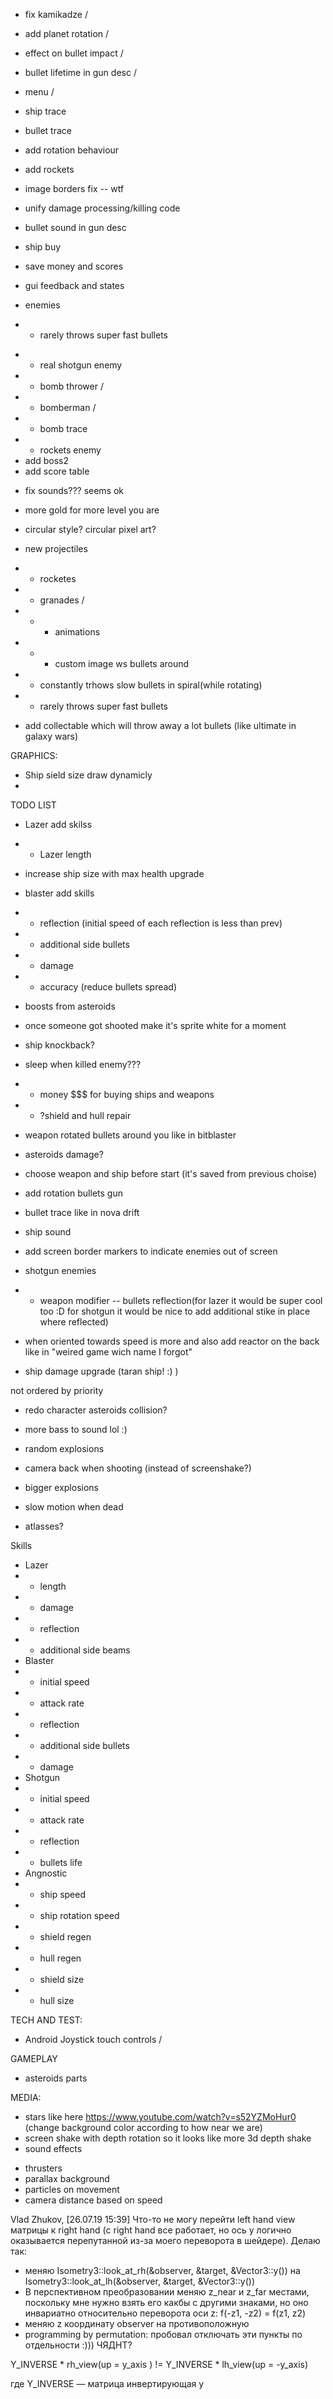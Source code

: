 * fix kamikadze \/
* add planet rotation \/
* effect on bullet impact \/
* bullet lifetime in gun desc \/
* menu \/
* ship trace
* bullet trace
* add rotation behaviour
* add rockets
* image borders fix -- wtf
* unify damage processing/killing code
* bullet sound in gun desc

* ship buy
* save money and scores

* gui feedback and states

<!-- * nebulas spawn control \/ -->
<!-- * * spawning grid? \/ -->
<!-- * add planet \/ -->
<!-- * image loading for bullets \/ -->


* enemies
<!-- * * constantly trhows slow bullets in spiral(while rotating) \/ -->
* * rarely throws super fast bullets
<!-- * * lazer beams around and rotating \/ -->
<!-- * * charging enemies \/ -->
* * real shotgun enemy
* * bomb thrower \/
* * bomberman \/
* * bomb trace
* * rockets enemy
* add boss2
* add score table
<!-- * agressive only if noticed \/ -->
* fix sounds??? seems ok
* more gold for more level you are

* circular style? circular pixel art?

* new projectiles
* * rocketes
* * granades \/
* * * animations
* * * custom image
ws bullets around
* * constantly trhows slow bullets in spiral(while rotating)

* * rarely throws super fast bullets

* add collectable which will throw away a lot bullets (like ultimate in galaxy wars)

GRAPHICS:
* Ship sield size draw dynamicly
* 
TODO LIST
* Lazer add skilss
* * Lazer length

* increase ship size with max health upgrade
* blaster add skills 
* * reflection (initial speed of each reflection is less than prev)
* * additional side bullets
* * damage
* * accuracy (reduce bullets spread)
* boosts from asteroids
* once someone got shooted make it's sprite white for a moment
* ship knockback?
* sleep when killed enemy???
* * money $$$ for buying ships and weapons
* * ?shield and hull repair
* weapon rotated bullets around you like in bitblaster
* asteroids damage?
* choose weapon and ship before start (it's saved from previous choise)
* add rotation bullets gun
* bullet trace like in nova drift
* ship sound
* add screen border markers to indicate enemies out of screen
* shotgun enemies
* * weapon modifier -- bullets reflection(for lazer it would be super cool too :D for shotgun it would be nice to add additional stike in place where reflected)
* when oriented towards speed is more and also add reactor on the back like in "weired game wich name I forgot"

* ship damage upgrade (taran ship! :) )


<!-- * damage ship \/ -->
<!-- * Sample only usefull upgrades \/ -->
<!-- * try shadows again \/ -->
<!-- * animations \/ -->
<!-- * explosions with animations \/ -->
<!-- * android revisit \no stencil :O/ -->
<!-- * make gif (+ video) on #screenshot_saturday \/ -->
<!-- * correct shadows \/ -->
<!-- * add AI for enemies with aware of shadows \somehow/ -->
<!-- * asteroids spawn coins \/ -->
<!-- * collect conins with magneto \/ -->
<!-- * rewrite lazers logic and unify killing logic \/ -->
<!-- * exp coins and coins add real exp and real money. Killing -- not \/ -->
<!-- * Time to next wave (mb also add ability to add pauses between waves) -- \nope/ -->
<!-- * enemies by name \/ -->
<!-- * add boss1 \/ -->
<!-- * constant enemies \/ -->

<!-- * Pick gun UI \/ -->
<!-- * Don't slow down bullets \/ -->
<!-- * * rarely throws bullets around \/ -->
<!-- * * lazer beam enemy \/ -->

<!-- * waves \/ -->
<!-- * collisions \/ -->

<!-- * add screen shake (when just shooting to?) \/ -->


<!-- * add text \/ -->
<!-- * move enemies,all stats, guns and ships etc into file for tweaking \/ -->
<!-- * * balance enemies and player stats \+-/ -->
<!-- * circle enemies around \easier do it with forces/ -->
<!-- * redo gui -->
<!-- * * button selection \/ -->
<!-- * * skills information \/ -->

<!-- * try move camera according to gun direction \/ -->

<!-- * upgrades from files \/ -->



<!-- * add placeholder music \/ -->
<!-- * sample random skills \/ -->
<!-- * when died, restart from menu \/ -->
<!-- * skill menu via hotkey \/ -->
<!-- *  Angnostic skills \/ -->
<!-- * * ship rotation speed \/ -->
<!-- * * shield regen \/ -->
<!-- * * hull regen \/ -->
<!-- * * shield size \/ -->
<!-- * * hull size \/ -->
<!-- * skill choise button \/ -->

not ordered by priority
<!-- * add asteroids initial movement and rotation \/
* redo asteroids explosions: fix rotation of parts when destructed \/ (seems good but when rotation is fast feels wrong?)
* redo asteroids explosions: add lifes \/ -->
* redo character asteroids collision?
<!-- * redo effects spawning (explosion when destroyed, mini explosion when shoted) \/ -->
<!-- * enemies start shoot when theay near you and stop futher \/ -->
<!-- * enemies should avoid asteroids \hacked, need something clever/ -->
<!-- * wasd control \/ -->
<!-- * lazer weapon (rotation) \/ -->
<!-- * lazer weapon (no rotation) not fit in controls X -->
<!-- * shotgun weapon \/ -->
 <!-- * * ship speed boost for some time X -->
<!-- * * "additional weapon"  -- trace like in bitblaster -->
<!-- * lazer sound \/ -->

* more bass to sound lol :)
* random explosions
* camera back when shooting (instead of screenshake?)
* bigger explosions 
* slow motion when dead

* atlasses?


Skills
* Lazer
* * length
* * damage
* * reflection
* * additional side beams
* Blaster
* * initial speed
* * attack rate
* * reflection
* * additional side bullets
* * damage
* Shotgun
* * initial speed
* * attack rate
* * reflection
* * bullets life
*  Angnostic
* * ship speed
* * ship rotation speed
* * shield regen
* * hull regen
* * shield size
* * hull size


TECH AND TEST:
* Android Joystick touch controls \/

GAMEPLAY
<!-- * collectables? (from killed enemies and asteroids probably) -->
<!-- * enemies -->
<!-- * ship upgrades? -->
* asteroids parts

MEDIA:
* stars like here https://www.youtube.com/watch?v=s52YZMoHur0  (change background color according to how near we are)
* screen shake with depth rotation so it looks like more 3d depth shake
* sound effects
<!-- * shadows intersection bug -->
* thrusters
* parallax background
* particles on movement
* camera distance based on speed



Vlad Zhukov, [26.07.19 15:39]
Что-то не могу перейти left hand view матрицы к right hand (с right hand все работает, но ось y логично оказывается перепутанной из-за моего переворота в шейдере).
Делаю так:
* меняю Isometry3::look_at_rh(&observer, &target, &Vector3::y()) на Isometry3::look_at_lh(&observer, &target, &Vector3::y())
* В перспективном преобразовании меняю z_near и z_far местами, поскольку мне нужно взять его какбы с другими знаками, но оно инвариатно относительно переворота оси z: f(-z1, -z2) = f(z1, z2)
* меняю z координату observer на противоположную
* programming by permutation: пробовал отключать эти пункты по отдельности  :)))
ЧЯДНТ?


Y_INVERSE * rh_view(up = y_axis ) !=
Y_INVERSE * lh_view(up = -y_axis)

где Y_INVERSE — матрица инвертирующая y
